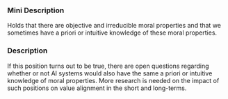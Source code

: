 ### Mini Description

Holds that there are objective and irreducible moral properties and that we sometimes have a priori or intuitive knowledge of these moral properties.

### Description

If this position turns out to be true, there are open questions regarding whether or not AI systems would also have the same a priori or intuitive knowledge of moral properties.  More research is needed on the impact of such positions on value alignment in the short and long-terms.
